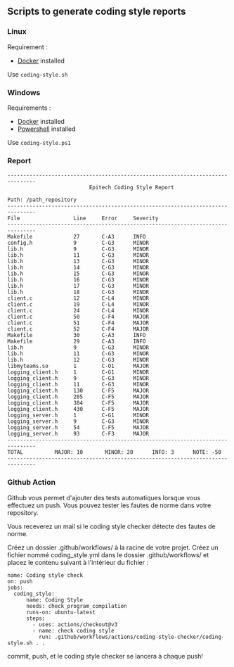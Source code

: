## Scripts to generate coding style reports

### Linux

Requirement :
- [Docker](https://docs.docker.com/engine/install/) installed

Use `coding-style.sh`

### Windows

Requirements :
- [Docker](https://docs.docker.com/engine/install/) installed
- [Powershell](https://docs.microsoft.com/en-us/powershell/scripting/install/installing-powershell-on-windows) installed

Use `coding-style.ps1`

### Report

```
-------------------------------------------------------------------------------
                          Epitech Coding Style Report

Path: /path_repository
-------------------------------------------------------------------------------
File                 Line     Error     Severity
-------------------------------------------------------------------------------
Makefile             27       C-A3      INFO
config.h             9        C-G3      MINOR
lib.h                9        C-G3      MINOR
lib.h                11       C-G3      MINOR
lib.h                13       C-G3      MINOR
lib.h                14       C-G3      MINOR
lib.h                15       C-G3      MINOR
lib.h                16       C-G3      MINOR
lib.h                17       C-G3      MINOR
lib.h                18       C-G3      MINOR
client.c             12       C-L4      MINOR
client.c             19       C-L4      MINOR
client.c             24       C-L4      MINOR
client.c             50       C-F4      MAJOR
client.c             51       C-F4      MAJOR
client.c             52       C-F4      MAJOR
Makefile             30       C-A3      INFO
Makefile             29       C-A3      INFO
lib.h                9        C-G3      MINOR
lib.h                11       C-G3      MINOR
lib.h                12       C-G3      MINOR
libmyteams.so        1        C-O1      MAJOR
logging_client.h     1        C-G1      MINOR
logging_client.h     9        C-G3      MINOR
logging_client.h     11       C-G3      MINOR
logging_client.h     130      C-F5      MAJOR
logging_client.h     205      C-F5      MAJOR
logging_client.h     384      C-F5      MAJOR
logging_client.h     430      C-F5      MAJOR
logging_server.h     1        C-G1      MINOR
logging_server.h     9        C-G3      MINOR
logging_server.h     54       C-F5      MAJOR
logging_server.h     93       C-F3      MAJOR
-------------------------------------------------------------------------------
TOTAL          MAJOR: 10       MINOR: 20      INFO: 3      NOTE: -50
-------------------------------------------------------------------------------
```

### Github Action

Github vous permet d'ajouter des tests automatiques lorsque vous effectuez un push. Vous pouvez tester les fautes de norme dans votre repository.

Vous receverez un mail si le coding style checker détecte des fautes de norme.

Créez un dossier .github/workflows/ à la racine de votre projet.
Créez un fichier nommé coding_style.yml dans le dossier .github/workflows/ et placez le contenu suivant à l'intérieur du fichier :
```
name: Coding style check
on: push
jobs:
  coding_style:
      name: Coding Style
      needs: check_program_compilation
      runs-on: ubuntu-latest
      steps:
        - uses: actions/checkout@v3
        - name: check coding style
          run: .github/workflows/actions/coding-style-checker/coding-style.sh . .
```
commit, push, et le coding style checker se lancera à chaque push!
